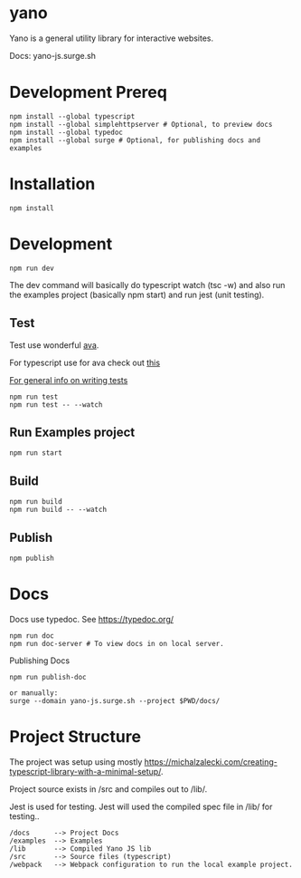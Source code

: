 # yano

Yano is a general utility library for interactive websites.

Docs: yano-js.surge.sh



# Development Prereq

```
npm install --global typescript
npm install --global simplehttpserver # Optional, to preview docs
npm install --global typedoc
npm install --global surge # Optional, for publishing docs and examples
```


# Installation
```
npm install
```

# Development
```
npm run dev
```

The dev command will basically do typescript watch (tsc -w)
and also run the examples project (basically npm start) and run jest (unit testing).



## Test
Test use wonderful [ava](https://github.com/avajs/ava).

For typescript use for ava check out [this](https://github.com/avajs/ava/blob/master/docs/recipes/typescript.md)

[For general info on writing tests](https://github.com/avajs/ava/blob/master/docs/01-writing-tests.md)

```
npm run test
npm run test -- --watch

```

## Run Examples project
```
npm run start
```



## Build

```
npm run build
npm run build -- --watch
```


## Publish
```
npm publish
```


# Docs
Docs use typedoc.  See https://typedoc.org/
```
npm run doc
npm run doc-server # To view docs in on local server.
```

Publishing Docs
```
npm run publish-doc

or manually:
surge --domain yano-js.surge.sh --project $PWD/docs/

```

# Project Structure
The project was setup using mostly
https://michalzalecki.com/creating-typescript-library-with-a-minimal-setup/.

Project source exists in /src and compiles out to /lib/.

Jest is used for testing.  Jest will used the compiled spec file in /lib/
for testing..


```
/docs      --> Project Docs
/examples  --> Examples
/lib       --> Compiled Yano JS lib
/src       --> Source files (typescript)
/webpack   --> Webpack configuration to run the local example project.
```


